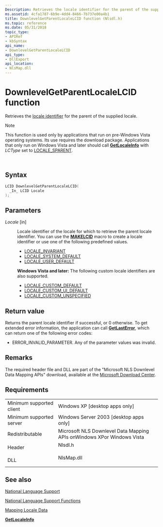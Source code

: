 ```yaml
---
Description: Retrieves the locale identifier for the parent of the supplied locale.
ms.assetid: 4cfa1787-6b9e-4dd4-8466-7b737e00a4b1
title: DownlevelGetParentLocaleLCID function (Nlsdl.h)
ms.topic: reference
ms.date: 05/31/2018
topic_type: 
- APIRef
- kbSyntax
api_name: 
- DownlevelGetParentLocaleLCID
api_type: 
- DllExport
api_location: 
- NlsMap.dll
---
```


# DownlevelGetParentLocaleLCID function

Retrieves the [locale identifier](locale-identifiers.md) for the parent of the supplied locale.

> [!Note]  
> This function is used only by applications that run on pre-Windows Vista operating systems. Its use requires the download package. Applications that only run on Windows Vista and later should call [**GetLocaleInfo**](/windows/desktop/api/Winnls/nf-winnls-getlocaleinfoa) with *LCType* set to [LOCALE\_SPARENT](locale-sparent.md).

 

## Syntax


```C++
LCID DownlevelGetParentLocaleLCID(
  _In_ LCID Locale
);
```



## Parameters

<dl> <dt>

*Locale* \[in\]
</dt> <dd>

Locale identifier of the locale for which to retrieve the parent locale identifier. You can use the [**MAKELCID**](/windows/desktop/api/Winnt/nf-winnt-makelcid) macro to create a locale identifier or use one of the following predefined values.

-   [LOCALE\_INVARIANT](locale-invariant.md)
-   [LOCALE\_SYSTEM\_DEFAULT](locale-system-default.md)
-   [LOCALE\_USER\_DEFAULT](locale-user-default.md)

**Windows Vista and later:** The following custom locale identifiers are also supported.

-   [LOCALE\_CUSTOM\_DEFAULT](locale-custom-constants.md)
-   [LOCALE\_CUSTOM\_UI\_DEFAULT](locale-custom-constants.md)
-   [LOCALE\_CUSTOM\_UNSPECIFIED](locale-custom-constants.md)

</dd> </dl>

## Return value

Returns the parent locale identifier if successful, or 0 otherwise. To get extended error information, the application can call [**GetLastError**](https://msdn.microsoft.com/library/ms679360(v=VS.85).aspx), which can return one of the following error codes:

-   ERROR\_INVALID\_PARAMETER. Any of the parameter values was invalid.

## Remarks

The required header file and DLL are part of the "Microsoft NLS Downlevel Data Mapping APIs" download, available at the [Microsoft Download Center](https://www.microsoft.com/downloads/details.aspx?FamilyID=eb72cda0-834e-4c35-9419-ff14bc349c9d&DisplayLang=en).

## Requirements



|                                     |                                                                                       |
|-------------------------------------|---------------------------------------------------------------------------------------|
| Minimum supported client<br/> | Windows XP \[desktop apps only\]<br/>                                           |
| Minimum supported server<br/> | Windows Server 2003 \[desktop apps only\]<br/>                                  |
| Redistributable<br/>          | Microsoft NLS Downlevel Data Mapping APIs onWindows XPor Windows Vista<br/>     |
| Header<br/>                   | <dl> <dt>Nlsdl.h</dt> </dl>    |
| DLL<br/>                      | <dl> <dt>NlsMap.dll</dt> </dl> |



## See also

<dl> <dt>

[National Language Support](national-language-support.md)
</dt> <dt>

[National Language Support Functions](national-language-support-functions.md)
</dt> <dt>

[Mapping Locale Data](mapping-locale-data.md)
</dt> <dt>

[**GetLocaleInfo**](/windows/desktop/api/Winnls/nf-winnls-getlocaleinfoa)
</dt> </dl>

 

 




